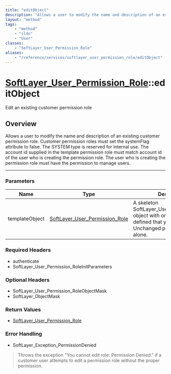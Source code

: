 ```yaml
---
title: "editObject"
description: "Allows a user to modify the name and description of an existing customer permission role. Customer permission roles must... "
layout: "method"
tags:
    - "method"
    - "sldn"
    - "User"
classes:
    - "SoftLayer_User_Permission_Role"
aliases:
    - "/reference/services/softlayer_user_permission_role/editObject"
---
```

# [SoftLayer_User_Permission_Role](/reference/services/SoftLayer_User_Permission_Role)::editObject

Edit an existing customer permission role


## Overview 
Allows a user to modify the name and description of an existing customer permission role. Customer permission roles must set the systemFlag attribute to false.  The SYSTEM type is reserved for internal use. The account id supplied in the template permission role must match account id of the user who is creating the permission role.  The user who is creating the permission role must have the permission to manage users. 

-----

### Parameters 
|Name | Type | Description |
| --- | --- | --- |
|templateObject| <a href='/reference/datatypes/SoftLayer_User_Permission_Role'>SoftLayer_User_Permission_Role </a>| A skeleton SoftLayer_User_Permission_Role object with only the properties defined that you wish to change. Unchanged properties are left alone.|


### Required Headers
* authenticate
* SoftLayer_User_Permission_RoleInitParameters


### Optional Headers
* SoftLayer_User_Permission_RoleObjectMask
* SoftLayer_ObjectMask

### Return Values
* <a href='/reference/datatypes/SoftLayer_User_Permission_Role'>SoftLayer_User_Permission_Role </a>



### Error Handling

* SoftLayer_Exception_PermissionDenied 

> Throws the exception "You cannot edit role: Permission Denied." if a customer user attempts to edit a permission role without the proper permission. 



